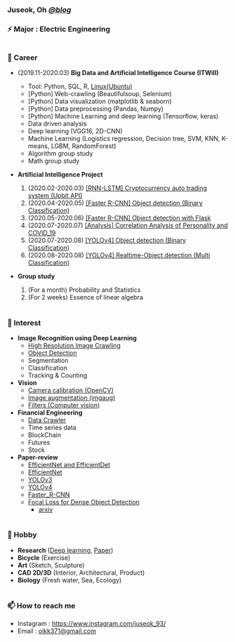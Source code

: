### Juseok, Oh [*@blog*](https://blog.naver.com/ojkk371)

### ⚡ Major : Electric Engineering
#
### 🔭 Career
  
  - (2019.11-2020.03) **Big Data and Artificial Intelligence Course (ITWill)**
    - Tool: Python, SQL, R, [Linux(Ubuntu)](https://github.com/ojkk371/Ubuntu)
    - [Python] Web-crawling (Beautifulsoup, Selenium)
    - [Python] Data visualization (matplotlib & seaborn)
    - [Python] Data preprocessing (Pandas, Numpy)
    - [Python] Machine Learning and deep learning (Tensorflow, keras)
    - Data driven analysis
    - Deep learning (VGG16, 2D-CNN)
    - Machine Learning (Logistics regression, Decision tree, SVM, KNN, K-means, LGBM, RandomForest)
    - Algorithm group study
    - Math group study  
      
  - **Artificial Intelligence Project**
    1. (2020.02-2020.03) [[RNN-LSTM] Cryptocurrency auto trading system (Upbit API)](https://github.com/ojkk371/Block-chain-Prediction-Using-LSTM)
    2. (2020.04-2020.05) [[Faster R-CNN] Object detection (Binary Classification)](https://github.com/ojkk371/Custom-Faster-R-CNN)
    3. (2020.05-2020.06) [[Faster R-CNN] Object detection with Flask](https://github.com/ojkk371/Faster-R-CNN-with-Flask)
    4. (2020.07-2020.07) [[Analysis] Correlation Analysis of Personality and COVID_19](https://github.com/ojkk371/Correlation-Analysis-of-Personality-and-COVID_19)
    5. (2020.07-2020.08) [[YOLOv4] Object detection (Binary Classification)](https://github.com/ojkk371/Custom-YOLOv4)
    6. (2020.08-2020.08) [[YOLOv4] Realtime-Object detection (Multi Classification)](http://github.com/ojkk371/Custom-YOLO_BOHOL)
    
  - **Group study**
    1. (For a month) Probability and Statistics
    2. (For 2 weeks) Essence of linear algebra
#
### 🌱 Interest
- **Image Recognition using Deep Learning**
    - [High Resolution Image Crawling](https://github.com/ojkk371/Image-crawler)
    - [Object Detection](https://github.com/ojkk371/Object-Detection)
    - Segmentation
    - Classification
    - Tracking & Counting
- **Vision**
    - [Camera calibration (OpenCV)](https://darkpgmr.tistory.com/32)
    - [Image augmentation (imgaug)](https://github.com/aleju/imgaug)
    - [Filters (Computer vision)](https://docs.opencv.org/3.4/d4/d86/group__imgproc__filter.html)
- **Financial Engineering**
    - [Data Crawler](https://github.com/ojkk371/Stock-datareader)
    - Time series data
    - BlockChain
    - Futures
    - Stock
- **Paper-review**
    - [EfficientNet and EfficientDet](https://eehoeskrap.tistory.com/404)
    - [EfficientNet](https://hoya012.github.io/blog/EfficientNet-review/)
    - [YOLOv3](https://github.com/ojkk371/Paper-review/YOLOv3)
    - [YOLOv4](https://github.com/ojkk371/Paper-review/YOLOv4)
    - [Faster_R-CNN](https://github.com/ojkk371/Paper-review/Faster_R-CNN)
    - [Focal Loss for Dense Object Detection](https://blog.naver.com/PostView.nhn?blogId=sogangori&logNo=221087066947)  
        - [arxiv](https://arxiv.org/pdf/1708.02002.pdf)
    
#
### 👯 Hobby
- **Research** ([Deep learning](https://github.com/ojkk371/Deep-learning-for-ENSO-forecasts), [Paper](https://github.com/ojkk371/Paper-review))
- **Bicycle** (Exercise)
- **Art** (Sketch, Sculpture)
- **CAD 2D/3D** (Interior, Architectural, Product)
- **Biology** (Fresh water, Sea, Ecology)
#
### 📫 How to reach me
- Instagram : https://www.instagram.com/juseok_93/
- Email : ojkk371@gmail.com


<!--
**ojkk371/ojkk371** is a ✨ _special_ ✨ repository because its `README.md` (this file) appears on your GitHub profile.

Here are some ideas to get you started:

- 🔭 I’m currently working on ...
- 🌱 I’m currently learning ...
- 👯 I’m looking to collaborate on ...
- 🤔 I’m looking for help with ...
- 💬 Ask me about ...
- 📫 How to reach me: ...
- 😄 Pronouns: ...
- ⚡ Fun fact: ...
-->
